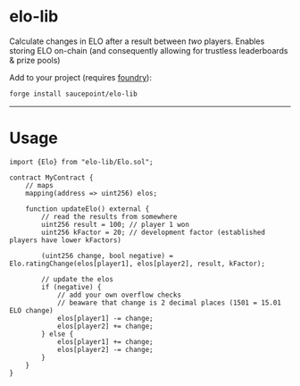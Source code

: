 # elo-lib
Calculate changes in ELO after a result between *two* players. Enables storing ELO on-chain (and consequently allowing for trustless leaderboards & prize pools)

Add to your project (requires [foundry](https://book.getfoundry.sh/)):

```bash
forge install saucepoint/elo-lib
```

---

# Usage

```solidity
import {Elo} from "elo-lib/Elo.sol";

contract MyContract {
    // maps 
    mapping(address => uint256) elos;
    
    function updateElo() external {
        // read the results from somewhere
        uint256 result = 100; // player 1 won
        uint256 kFactor = 20; // development factor (established players have lower kFactors)

        (uint256 change, bool negative) = Elo.ratingChange(elos[player1], elos[player2], result, kFactor);

        // update the elos
        if (negative) {
            // add your own overflow checks
            // beaware that change is 2 decimal places (1501 = 15.01 ELO change)
            elos[player1] -= change;
            elos[player2] += change;
        } else {
            elos[player1] += change;
            elos[player2] -= change;
        }
    }
}

```
